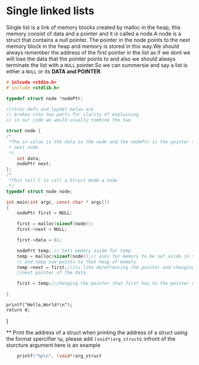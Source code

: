 # Single linked lists

Single list is a link of memory blocks created by malloc in the heap, this memory consist of data and a pointer and it is called a node.A node is a struct that contains a null pointer. The pointer in the node points to the next memory block in the heap and memory is stored in this way.We should always  remember the address of the first pointer in the list as if we dont we will lose the data that the pointer points to and also we should always terminate the list with a `NULL` pointer.So we can summersie and say a list is either a `NULL` or its **DATA and POINTER**.

```c
# inlcude <stdio.h>
# include <stdlib.h>

typedef struct node *nodePtr;

//struc defn and typdef below are
// broken into two parts for clarity of explaining
// in our code we would usually combine the two 

struct node { 
/*
 *The in value is the data in the node and the nodePtr is the pointer to the 
 * next node
 */
	int data;
	nodePtr next;
};
/*
 *This tell C to call a Struct Node a node
 */
typedef struct node node;

int main(int argc, const char * argc[])
{
	nodePtr first = NULL;

	first = malloc(sizeof(node));
	first->next = NULL;

	first->data = 61;

	nodePrt temp; // Sets memory aside for temp
	temp = malloc(sizeof(node));// asks for memory to be set aside in the heap 
	// and temp now points to that heap of memory
	temp->next = first;//its like derefrencing the pointer and changing the 
	//next pointer of the data

	first = temp;//changing the pointer that first has to the pointer value that temp has

}
```


	printf("Hello,World!\n");
	return 0;
}

** Print the address of a struct
when printing the address of a struct using the format spercifier `%p`, please add `(void*)arg_struct`c infront of the sturcture argument here is an example

```c
	printf("%p\n", (void*)arg_struct
```
